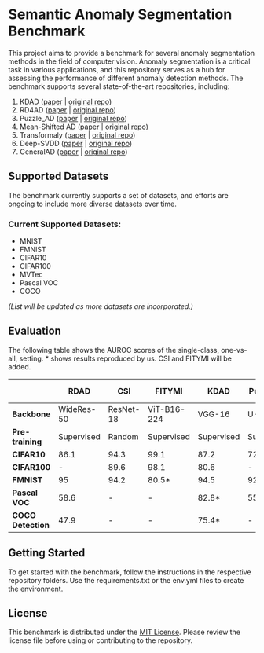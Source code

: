 # Semantic Anomaly Segmentation Benchmark

This project aims to provide a benchmark for several anomaly segmentation methods in the field of computer vision. Anomaly segmentation is a critical task in various applications, and this repository serves as a hub for assessing the performance of different anomaly detection methods. The benchmark supports several state-of-the-art repositories, including:

1. KDAD ([paper](https://arxiv.org/abs/2011.11108) | [original repo](https://github.com/rohban-lab/Knowledge_Distillation_AD))
2. RD4AD ([paper](https://arxiv.org/abs/2201.10703) | [original repo](https://github.com/hq-deng/RD4AD))
3. Puzzle_AD ([paper](https://arxiv.org/pdf/2008.12959.pdf) | [original repo](https://github.com/Niousha12/Puzzle_Anomaly_Detection))
4. Mean-Shifted AD ([paper](https://arxiv.org/pdf/2106.03844.pdf) | [original repo](https://github.com/talreiss/Mean-Shifted-Anomaly-Detection))
5. Transformaly ([paper](https://openaccess.thecvf.com/content/CVPR2022W/L3D-IVU/papers/Cohen_Transformaly_-_Two_Feature_Spaces_Are_Better_Than_One_CVPRW_2022_paper.pdf) | [original repo](https://github.com/MatanCohen1/Transformaly))
6. Deep-SVDD ([paper](http://proceedings.mlr.press/v80/ruff18a.html) | [original repo](https://github.com/lukasruff/Deep-SVDD-PyTorch))
7. GeneralAD ([paper](https://arxiv.org/abs/2407.12427) | [original repo](https://github.com/LucStrater/GeneralAD))

## Supported Datasets
The benchmark currently supports a set of datasets, and efforts are ongoing to include more diverse datasets over time. 

### Current Supported Datasets:
- MNIST
- FMNIST
- CIFAR10
- CIFAR100
- MVTec
- Pascal VOC
- COCO

*(List will be updated as more datasets are incorporated.)*

## Evaluation ##

The following table shows the AUROC scores of the single-class, one-vs-all, setting. * shows results reproduced by us. CSI and FITYMI will be added.

|                | RDAD         | CSI  | FITYMI  | KDAD         | Puzzle AD    | MSAD         | Transformaly        | Deep SVDD  | General AD   | MKD+         |
|----------------|--------------|-------------------|-----------------------|--------------|--------------|--------------|----------------------|------------|--------------|--------------|
| **Backbone**   | WideRes-50   | ResNet-18        | ViT-B16-224           | VGG-16       | U-Net        | ViT-B16-224  | ViT-B16-384/224     | LeNet      | ViT-B16-224  | ViT-B16-224  |
| **Pre-training** | Supervised | Random           | Supervised            | Supervised   | Supervised   | Supervised   | Supervised          | Supervised | Supervised   | Supervised   |
| **CIFAR10**    | 86.1         | 94.3             | 99.1                  | 87.2         | 72.47        | 97.2         | 98.3/94.9*          | 64.81      | 99.1         | 98.6         |
| **CIFAR100**   | -            | 89.6             | 98.1                  | 80.6         | -            | 96.4         | 97.3/93*            | -          | 98           | 97.4         |
| **FMNIST**     | 95           | 94.2             | 80.5*                 | 94.5         | 92.6         | 94.2         | 94.4/92.7*          | -          | 94.6         | 94.4         |
| **Pascal VOC** | 58.6         | -                | -                     | 82.8*        | 55*          | 91.8*        | 82.5*               | 56.14*     | 93.41*       | 95.4         |
| **COCO Detection** | 47.9     | -                | -                     | 75.4*        | -            | 86.7*        | 75.4*               | -          | -            | 94.5         |


## Getting Started
To get started with the benchmark, follow the instructions in the respective repository folders. Use the requirements.txt or the env.yml files to create the environment.

## License
This benchmark is distributed under the [MIT License](LICENSE). Please review the license file before using or contributing to the repository.
